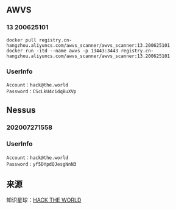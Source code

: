 ## AWVS

### 13 200625101

```
docker pull registry.cn-hangzhou.aliyuncs.com/awvs_scanner/awvs_scanner:13.200625101
docker run -itd --name awvs -p 13443:3443 registry.cn-hangzhou.aliyuncs.com/awvs_scanner/awvs_scanner:13.200625101
```

### UserInfo

```
Account：hack@the.world
Password：CScLkU4cidqBuXVp
```

## Nessus

### 202007271558

### UserInfo

```
Account：hack@the.world
Password：yf5DYpdQJesgNnN3
```

## 来源

知识星球：[HACK THE WORLD](https://public.zsxq.com/groups/225824414251.html?status=joined)
